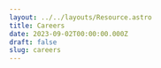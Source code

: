 ```yaml
---
layout: ../../layouts/Resource.astro
title: Careers
date: 2023-09-02T00:00:00.000Z
draft: false
slug: careers
---
```

